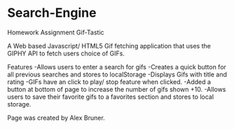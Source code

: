 # Search-Engine
Homework Assignment Gif-Tastic

A Web based Javascript/ HTML5 Gif fetching application that uses the GIPHY API to fetch users choice of GIFs.

Features
-Allows users to enter a search for gifs
-Creates a quick button for all previous searches and stores to localStorage
-Displays Gifs with title and rating
-GIFs have an click to play/ stop feature when clicked.
-Added a button at bottom of page to increase the number of gifs shown +10.
-Allows users to save their favorite gifs to a favorites section and stores to local storage.

Page was created by Alex Bruner.
